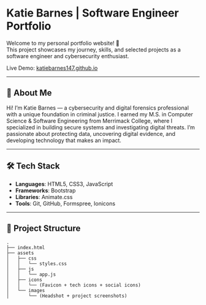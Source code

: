 # Katie Barnes | Software Engineer Portfolio

Welcome to my personal portfolio website! 🚀  
This project showcases my journey, skills, and selected projects as a software engineer and cybersecurity enthusiast.  

Live Demo: [katiebarnes147.github.io](https://katiebarnes147.github.io/my-portfolio/)

---

## 🌟 About Me

Hi! I’m Katie Barnes — a cybersecurity and digital forensics professional with a unique foundation in criminal justice.
I earned my M.S. in Computer Science & Software Engineering from Merrimack College, where I specialized in building secure systems and investigating digital threats. I’m passionate about protecting data, uncovering digital evidence, and developing technology that makes an impact.

---

## 🛠️ Tech Stack

- **Languages**: HTML5, CSS3, JavaScript  
- **Frameworks**: Bootstrap  
- **Libraries**: Animate.css  
- **Tools**: Git, GitHub, Formspree, Ionicons

---

## 📁 Project Structure

```plaintext
.
├── index.html
├── assets
│   ├── css
│   │   └── styles.css
│   ├── js
│   │   └── app.js
│   ├── icons
│   │   └── (Favicon + tech icons + social icons)
│   └── images
│       └── (Headshot + project screenshots)
